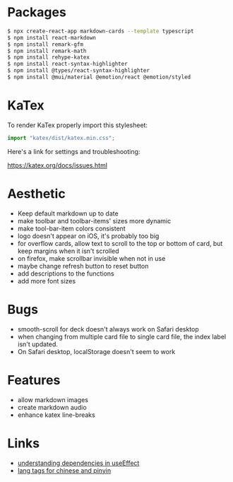 # Packages

```bash
$ npx create-react-app markdown-cards --template typescript
$ npm install react-markdown
$ npm install remark-gfm
$ npm install remark-math
$ npm install rehype-katex
$ npm install react-syntax-highlighter
$ npm install @types/react-syntax-highlighter
$ npm install @mui/material @emotion/react @emotion/styled
```

# KaTex

To render KaTex properly import this stylesheet:

```javascript
import "katex/dist/katex.min.css"; 
```

Here's a link for settings and troubleshooting:

https://katex.org/docs/issues.html 

# Aesthetic  

- Keep default markdown up to date
- make toolbar and toolbar-items' sizes more dynamic
- make tool-bar-item colors consistent 
- logo doesn't appear on iOS, it's probably too big
- for overflow cards, allow text to scroll to the top or bottom of card, but keep margins when it isn't scrolled
- on firefox, make scrollbar invisible when not in use
- maybe change refresh button to reset button
- add descriptions to the functions
- add more font sizes

# Bugs

- smooth-scroll for deck doesn't always work on Safari desktop
- when changing from multiple card file to single card file, the index label isn't updated.
- On Safari desktop, localStorage doesn't seem to work

# Features

- allow markdown images
- create markdown audio 
- enhance katex line-breaks

# Links

- [understanding dependencies in useEffect](https://blog.bitsrc.io/understanding-dependencies-in-useeffect-7afd4df37c96)
- [lang tags for chinese and pinyin](https://sites.psu.edu/symbolcodes/languages/asia/chinese/)